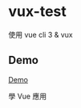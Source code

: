 # vux-test

使用 vue cli 3 & vux

## Demo

[Demo](https://wan-zhen.github.io/vux-test/dist/index.html)

學 Vue 應用

